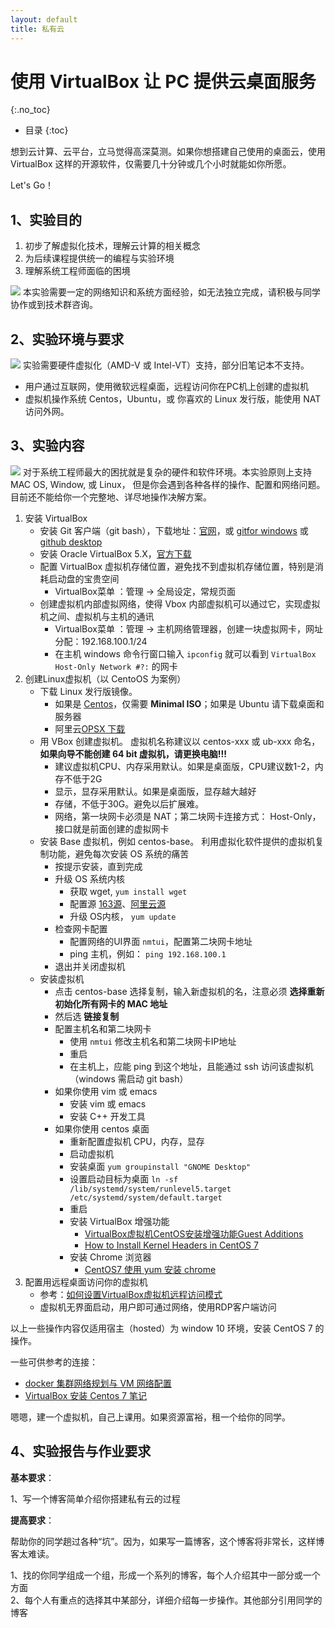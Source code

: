 ```yaml
---
layout: default
title: 私有云
---
```


# 使用 VirtualBox 让 PC 提供云桌面服务
{:.no_toc}

* 目录
{:toc}

想到云计算、云平台，立马觉得高深莫测。如果你想搭建自己使用的桌面云，使用 VirtualBox 这样的开源软件，仅需要几十分钟或几个小时就能如你所愿。

Let's Go！

## 1、实验目的

1. 初步了解虚拟化技术，理解云计算的相关概念
2. 为后续课程提供统一的编程与实验环境
3. 理解系统工程师面临的困境

![](https://pmlpml.github.io/unity3d-learning/images/drf/info.png) 本实验需要一定的网络知识和系统方面经验，如无法独立完成，请积极与同学协作或到技术群咨询。

## 2、实验环境与要求

![](https://pmlpml.github.io/unity3d-learning/images/drf/info.png) 实验需要硬件虚拟化（AMD-V 或 Intel-VT）支持，部分旧笔记本不支持。

* 用户通过互联网，使用微软远程桌面，远程访问你在PC机上创建的虚拟机
* 虚拟机操作系统 Centos，Ubuntu，或 你喜欢的 Linux 发行版，能使用 NAT 访问外网。

## 3、实验内容

![](https://pmlpml.github.io/unity3d-learning/images/drf/info.png) 对于系统工程师最大的困扰就是复杂的硬件和软件环境。本实验原则上支持 MAC OS, Window, 或 Linux， 但是你会遇到各种各样的操作、配置和网络问题。目前还不能给你一个完整地、详尽地操作决解方案。

1. 安装 VirtualBox
    - 安装 Git 客户端（git bash），下载地址：[官网](https://git-scm.com/downloads/)，或 [gitfor windows](https://gitforwindows.org/) 或 [github desktop](https://desktop.github.com/)
    - 安装 Oracle VirtualBox 5.X，[官方下载](https://www.virtualbox.org/)
    - 配置 VirtualBox 虚拟机存储位置，避免找不到虚拟机存储位置，特别是消耗启动盘的宝贵空间 
        - VirtualBox菜单 ：管理 -\> 全局设定，常规页面
    - 创建虚拟机内部虚拟网络，使得 Vbox 内部虚拟机可以通过它，实现虚拟机之间、虚拟机与主机的通讯
        - VirtualBox菜单 ：管理 -\> 主机网络管理器，创建一块虚拟网卡，网址分配：192.168.100.1/24
        - 在主机 windows 命令行窗口输入 `ipconfig` 就可以看到 `VirtualBox Host-Only Network #?:` 的网卡
2. 创建Linux虚拟机（以 CentoOS 为案例）
    - 下载 Linux 发行版镜像。
        - 如果是 [Centos](https://www.centos.org/download/)，仅需要 **Minimal ISO**；如果是 Ubuntu 请下载桌面和服务器
        - 阿里云[OPSX 下载](https://opsx.alibaba.com/mirror) 
    - 用 VBox 创建虚拟机。 虚拟机名称建议以 centos-xxx 或 ub-xxx 命名，**如果向导不能创建 64 bit 虚拟机，请更换电脑!!!**
        - 建议虚拟机CPU、内存采用默认。如果是桌面版，CPU建议数1-2，内存不低于2G
        - 显示，显存采用默认。如果是桌面版，显存越大越好
        - 存储，不低于30G。避免以后扩展难。
        - 网络，第一块网卡必须是 NAT；第二块网卡连接方式： Host-Only，接口就是前面创建的虚拟网卡
    - 安装 Base 虚拟机，例如 centos-base。 利用虚拟化软件提供的虚拟机复制功能，避免每次安装 OS 系统的痛苦
        - 按提示安装，直到完成
        - 升级 OS 系统内核
            - 获取 wget, `yum install wget`
            - 配置源 [163源](http://mirrors.163.com/.help/centos.html)、[阿里云源](https://opsx.alibaba.com/mirror)
            - 升级 OS内核， `yum update`
        - 检查网卡配置
            - 配置网络的UI界面 `nmtui`，配置第二块网卡地址
            - ping 主机，例如： `ping 192.168.100.1` 
        - 退出并关闭虚拟机
    - 安装虚拟机
        - 点击 centos-base 选择复制，输入新虚拟机的名，注意必须 **选择重新初始化所有网卡的 MAC 地址**
        - 然后选 **链接复制**  
        - 配置主机名和第二块网卡
           - 使用 `nmtui` 修改主机名和第二块网卡IP地址
           - 重启
           - 在主机上，应能 ping 到这个地址，且能通过 ssh 访问该虚拟机（windows 需启动 git bash）
        - 如果你使用 vim 或 emacs
           - 安装 vim 或 emacs
           - 安装 C++ 开发工具
        - 如果你使用 centos 桌面
           - 重新配置虚拟机 CPU，内存，显存
           - 启动虚拟机
           - 安装桌面 `yum groupinstall "GNOME Desktop"`
           - 设置启动目标为桌面 `ln -sf /lib/systemd/system/runlevel5.target /etc/systemd/system/default.target`
           - 重启
           - 安装 VirtualBox 增强功能
               - [VirtualBox虚拟机CentOS安装增强功能Guest Additions](https://www.jianshu.com/p/7c556c783bb2)
               - [How to Install Kernel Headers in CentOS 7](https://www.tecmint.com/install-kernel-headers-in-centos-7/)
           - 安装 Chrome 浏览器
               - [CentOS7 使用 yum 安装 chrome](https://blog.csdn.net/pmlpml/article/details/70953626)
3. 配置用远程桌面访问你的虚拟机
    - 参考：[如何设置VirtualBox虚拟机远程访问模式](https://www.jianshu.com/p/6f0f35fa2c4f)
    - 虚拟机无界面启动，用户即可通过网络，使用RDP客户端访问

以上一些操作内容仅适用宿主（hosted）为 window 10 环境，安装 CentOS 7 的操作。

一些可供参考的连接：

* [docker 集群网络规划与 VM 网络配置](https://blog.csdn.net/pmlpml/article/details/53786382)
* [VirtualBox 安装 Centos 7 笔记](https://blog.csdn.net/pmlpml/article/details/51534210)

嗯嗯，建一个虚拟机，自己上课用。如果资源富裕，租一个给你的同学。

## 4、实验报告与作业要求

**基本要求**：

1、写一个博客简单介绍你搭建私有云的过程

**提高要求**：

帮助你的同学趟过各种“坑”。因为，如果写一篇博客，这个博客将非常长，这样博客太难读。

1、找的你同学组成一个组，形成一个系列的博客，每个人介绍其中一部分或一个方面  
2、每个人有重点的选择其中某部分，详细介绍每一步操作。其他部分引用同学的博客


